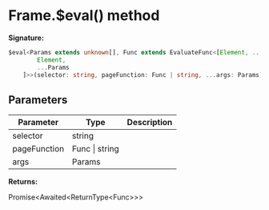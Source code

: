 # Frame.$eval() method

**Signature:**

```typescript
$eval<Params extends unknown[], Func extends EvaluateFunc<[Element, ...Params]> = EvaluateFunc<[
        Element,
        ...Params
    ]>>(selector: string, pageFunction: Func | string, ...args: Params): Promise<Awaited<ReturnType<Func>>>;
```

## Parameters

| Parameter    | Type           | Description |
| ------------ | -------------- | ----------- |
| selector     | string         |             |
| pageFunction | Func \| string |             |
| args         | Params         |             |

**Returns:**

Promise&lt;Awaited&lt;ReturnType&lt;Func&gt;&gt;&gt;
